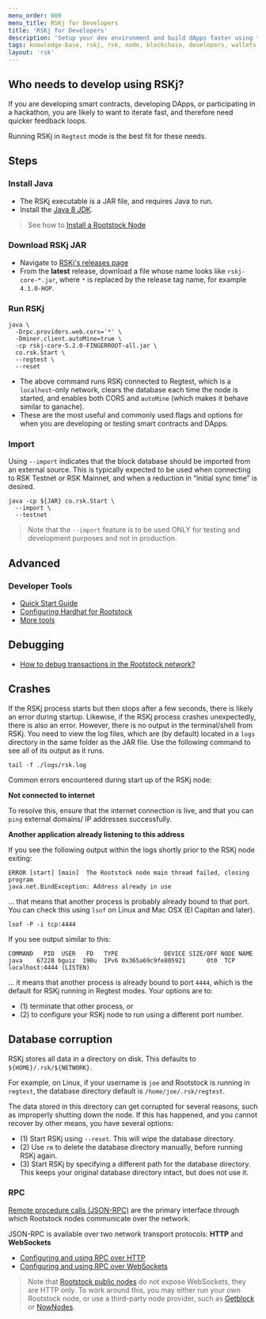 ```yaml
---
menu_order: 600
menu_title: RSKj for Developers
title: 'RSKj for Developers'
description: 'Setup your dev environment and build dApps faster using this quick start guide'
tags: knowledge-base, rskj, rsk, node, blockchain, developers, wallets
layout: 'rsk'
---
```


## Who needs to develop using RSKj?

If you are developing smart contracts, developing DApps, or participating in a hackathon, you are likely to want to iterate fast, and therefore need quicker feedback loops.

Running RSKj in `Regtest` mode is the best fit for these needs.

## Steps

### Install Java

- The RSKj executable is a JAR file, and requires Java to run.
- Install the [Java 8 JDK](https://www.java.com/download/).

> See how to [Install a Rootstock Node](/rsk/node/install/operating-systems/)
  
### Download RSKj JAR

- Navigate to [RSKj's releases page](https://github.com/rsksmart/rskj/releases)
- From the **latest** release, download a file whose name looks like
  `rskj-core-*.jar`, where `*` is replaced by the release tag name, for example `4.1.0-HOP`.
  
### Run RSKj

```shell
java \
  -Drpc.providers.web.cors='*' \
  -Dminer.client.autoMine=true \
  -cp rskj-core-5.2.0-FINGERROOT-all.jar \
  co.rsk.Start \
  --regtest \
  --reset
```

- The above command runs RSKj connected to Regtest, which is a `localhost`-only network, clears the database each time the node is started,
and enables both CORS and `autoMine` (which makes it behave similar to ganache).
- These are the most useful and commonly used flags and options for when you are developing or testing smart contracts and DApps.

### Import

Using `--import` indicates that the block database should be imported from an external source. This is typically expected to be used when connecting to RSK Testnet or RSK Mainnet, and when a reduction in “initial sync time” is desired.

```shell
java -cp ${JAR} co.rsk.Start \
  --import \
  --testnet
```

> Note that the `--import` feature is to be used ONLY for testing and development purposes and not in production.

## Advanced

### Developer Tools

- [Quick Start Guide](/guides/quickstart/)
- [Configuring Hardhat for Rootstock](/kb/hardhat-setup-on-rsk/)
- [More tools](/tools/)

## Debugging

- [How to debug transactions in the Rootstock network?](https://stackoverflow.com/q/66144175/194982)

## Crashes

If the RSKj process starts but then stops after a few seconds,
there is likely an error during startup.
Likewise, if the RSKj process crashes unexpectedly,
there is also an error.
However, there is no output in the terminal/shell from RSKj.
You need to view the log files, which are (by default)
located in a `logs` directory in the same folder as the JAR file.
Use the following command to see all of its output as it runs.

```shell
tail -f ./logs/rsk.log
```

Common errors encountered during start up of the RSKj node:

**Not connected to internet**

To resolve this, ensure that the internet connection is live,
and that you can `ping` external domains/ IP addresses successfully.

**Another application already listening to this address**

If you see the following output within the logs shortly prior to
the RSKj node exiting:

```
ERROR [start] [main]  The Rootstock node main thread failed, closing program
java.net.BindException: Address already in use
```

... that means that another process is probably already bound to that port.
You can check this using `lsof` on Linux and Mac OSX (El Capitan and later).

```shell
lsof -P -i tcp:4444
```

If you see output similar to this:

```shell
COMMAND   PID  USER   FD   TYPE             DEVICE SIZE/OFF NODE NAME
java    67228 bguiz  190u  IPv6 0x365a69c9fe805921      0t0  TCP localhost:4444 (LISTEN)
```

... it means that another process is already bound to port `4444`,
which is the default for RSKj running in Regtest modes.
Your options are to:

- (1) terminate that other process, or
- (2) to configure your RSKj node to run using a different port number.

## Database corruption

RSKj stores all data in a directory on disk.
This defaults to `${HOME}/.rsk/${NETWORK}`.

For example, on Linux, if your username is `joe` and Rootstock is running in `regtest`,
the database directory default is `/home/joe/.rsk/regtest`.

The data stored in this directory can get corrupted for several reasons,
such as improperly shutting down the node.
If this has happened, and you cannot recover by other means,
you have several options:

- (1) Start RSKj using `--reset`. This will wipe the database directory.
- (2) Use `rm` to delete the database directory manually, before running RSKj again.
- (3) Start RSKj by specifying a different path for the database directory.
  This keeps your original database directory intact, but does not use it.

### RPC

[Remote procedure calls (JSON-RPC)](/rsk/node/architecture/json-rpc/) are the primary interface through which Rootstock nodes communicate over the network.

JSON-RPC is available over two network transport protocols: **HTTP** and **WebSockets**

- [Configuring and using RPC over HTTP](/rsk/node/architecture/json-rpc/)
- [Configuring and using RPC over WebSockets](/rsk/node/architecture/json-rpc/)

> Note that [Rootstock public nodes](/rsk/node/architecture/json-rpc/)
> do not expose WebSockets, they are HTTP only.
> To work around this, you may either run your own Rootstock node,
> or use a third-party node provider, such as [Getblock](/solutions/getblock/) or [NowNodes](/solutions/nownodes/).